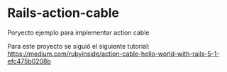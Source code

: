 # Rails-action-cable
Poryecto ejemplo para implementar action cable

Para este proyecto se siguió el siguiente tutorial:
https://medium.com/rubyinside/action-cable-hello-world-with-rails-5-1-efc475b0208b
